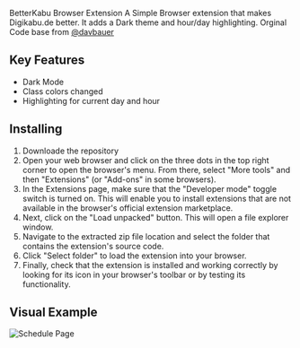 BetterKabu Browser Extension
A Simple Browser extension that makes Digikabu.de better. It adds a Dark theme and hour/day highlighting. Orginal Code base from [@davbauer](https://github.com/davbauer/darkikabu-extension)

Key Features
-------------
- Dark Mode
- Class colors changed
- Highlighting for current day and hour

Installing
----------
1. Downloade the repository
2. Open your web browser and click on the three dots in the top right corner to open the browser's menu. From there, select "More tools" and then "Extensions" (or "Add-ons" in some browsers).
3. In the Extensions page, make sure that the "Developer mode" toggle switch is turned on. This will enable you to install extensions that are not available in the browser's official extension marketplace.
4. Next, click on the "Load unpacked" button. This will open a file explorer window.
5. Navigate to the extracted zip file location and select the folder that contains the extension's source code.
6. Click "Select folder" to load the extension into your browser.
7. Finally, check that the extension is installed and working correctly by looking for its icon in your browser's toolbar or by testing its functionality.

Visual Example
----------
![Schedule Page](https://github.com/ouihq/betterKabu/blob/main/screenshots/schedule.png)
